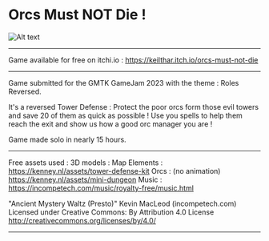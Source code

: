 # Orcs Must NOT Die !
![Alt text](https://img.itch.zone/aW1hZ2UvMjE1ODMwMS8xMjcxODk4OC5wbmc=/original/4jjjqR.png)

- - - - - - - - - - - - - - - - - - - - - -
Game available for free on itchi.io :
  https://keilthar.itch.io/orcs-must-not-die
- - - - - - - - - - - - - - - - - - - - - -

Game submitted for the GMTK GameJam 2023 with the theme : Roles Reversed.

It's a reversed Tower Defense :
Protect the poor orcs form those evil towers and save 20 of them as quick as possible !
Use you spells to help them reach the exit and show us how a good orc manager you are !

Game made solo in nearly 15 hours.

- - - - - - - - - - - - - - - - - - - - - -
Free assets used :
3D models :
  Map Elements :
  	https://kenney.nl/assets/tower-defense-kit
  Orcs : (no animation)
  	https://kenney.nl/assets/mini-dungeon
Music :
  https://incompetech.com/music/royalty-free/music.html
  
  "Ancient Mystery Waltz (Presto)" Kevin MacLeod (incompetech.com)
  Licensed under Creative Commons: By Attribution 4.0 License
  http://creativecommons.org/licenses/by/4.0/
- - - - - - - - - - - - - - - - - - - - - -

